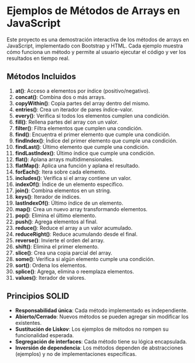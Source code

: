 # Ejemplos de Métodos de Arrays en JavaScript

Este proyecto es una demostración interactiva de los métodos de arrays en JavaScript, implementado con Bootstrap y HTML. Cada ejemplo muestra cómo funciona un método y permite al usuario ejecutar el código y ver los resultados en tiempo real.

## Métodos Incluidos
1. **at()**: Acceso a elementos por índice (positivo/negativo).
2. **concat()**: Combina dos o más arrays.
3. **copyWithin()**: Copia partes del array dentro del mismo.
4. **entries()**: Crea un iterador de pares índice-valor.
5. **every()**: Verifica si todos los elementos cumplen una condición.
6. **fill()**: Rellena partes del array con un valor.
7. **filter()**: Filtra elementos que cumplen una condición.
8. **find()**: Encuentra el primer elemento que cumple una condición.
9. **findIndex()**: Índice del primer elemento que cumple una condición.
10. **findLast()**: Último elemento que cumple una condición.
11. **findLastIndex()**: Último índice que cumple una condición.
12. **flat()**: Aplana arrays multidimensionales.
13. **flatMap()**: Aplica una función y aplana el resultado.
14. **forEach()**: Itera sobre cada elemento.
15. **includes()**: Verifica si el array contiene un valor.
16. **indexOf()**: Índice de un elemento específico.
17. **join()**: Combina elementos en un string.
18. **keys()**: Iterador de índices.
19. **lastIndexOf()**: Último índice de un elemento.
20. **map()**: Crea un nuevo array transformando elementos.
21. **pop()**: Elimina el último elemento.
22. **push()**: Agrega elementos al final.
23. **reduce()**: Reduce el array a un valor acumulado.
24. **reduceRight()**: Reduce acumulando desde el final.
25. **reverse()**: Invierte el orden del array.
26. **shift()**: Elimina el primer elemento.
27. **slice()**: Crea una copia parcial del array.
28. **some()**: Verifica si algún elemento cumple una condición.
29. **sort()**: Ordena los elementos.
30. **splice()**: Agrega, elimina o reemplaza elementos.
31. **values()**: Iterador de valores.

## Principios SOLID
- **Responsabilidad única**: Cada método implementado es independiente.
- **Abierto/Cerrado**: Nuevos métodos se pueden agregar sin modificar los existentes.
- **Sustitución de Liskov**: Los ejemplos de métodos no rompen su funcionalidad esperada.
- **Segregación de interfaces**: Cada método tiene su lógica encapsulada.
- **Inversión de dependencia**: Los métodos dependen de abstracciones (ejemplos) y no de implementaciones específicas.
